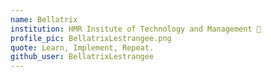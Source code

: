 ```yaml
---
name: Bellatrix 
institution: HMR Insitute of Technology and Management 🚩 
profile_pic: BellatrixLestrangee.png
quote: Learn, Implement, Repeat. 
github_user: BellatrixLestrangee
---
```

